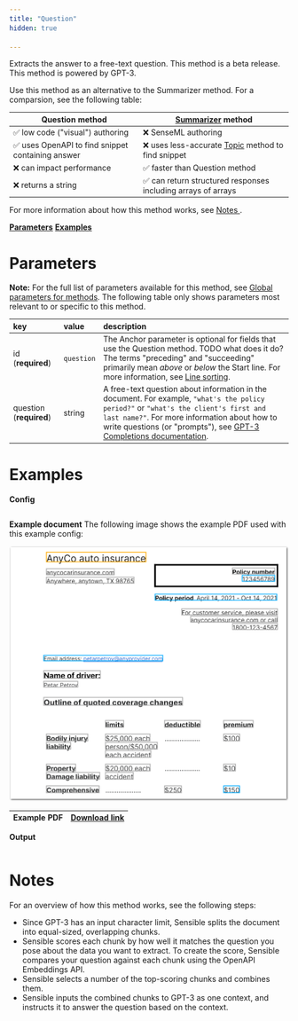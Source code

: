 ```yaml
---
title: "Question"
hidden: true

---
```


Extracts the answer to a free-text question.  This method is a beta release. This method is powered by GPT-3.

Use this method as an alternative to the Summarizer method. For a comparsion, see the following table:

| Question method                                  | [Summarizer](doc:summarizer) method                          |
| ------------------------------------------------ | ------------------------------------------------------------ |
| ✅ low code ("visual") authoring                  | ❌  SenseML authoring                                         |
| ✅ uses OpenAPI to find snippet containing answer | ❌ uses less-accurate [Topic](doc:topic) method to find snippet |
| ❌  can impact performance                        | ✅  faster than Question method                               |
| ❌ returns a string                               | ✅ can return structured responses including arrays of arrays |

For more information about how this method works, see [Notes ](doc:draft-nlp-table#notes).

[**Parameters**](doc:question#parameters)
[**Examples**](doc:question#examples)

Parameters
=====

**Note:** For the full list of parameters available for this method, see [Global parameters for methods](doc:method#section-global-parameters-for-methods). The following table only shows parameters most relevant to or specific to this method.

| key                     | value      | description                                                  |
| :---------------------- | :--------- | :----------------------------------------------------------- |
| id (**required**)       | `question` | The Anchor parameter is optional for fields that use the Question method. TODO what does it do? <br/> The terms "preceding" and "succeeding" primarily mean *above* or *below* the Start line. For more information, see [Line sorting](doc:lines#line-sorting).<br/> |
| question (**required**) | string     | A free-text question about information in the document. For example, `"what's the policy period?"` or `"what's the client's first and last name?"`.  For more information about how to write questions (or "prompts"), see [GPT-3 Completions documentation](https://beta.openai.com/docs/guides/completion/introduction). |

Examples 
====

**Config**

```json

```

**Example document**
The following image shows the example PDF used with this example config:

![Click to enlarge](https://raw.githubusercontent.com/sensible-hq/sensible-docs/main/readme-sync/assets/v0/images/final/question.png)

| Example PDF | [Download link](https://raw.githubusercontent.com/sensible-hq/sensible-docs/main/readme-sync/assets/v0/pdfs/.pdf) |
| ------------------------------- | ---------------------------------------------------------------------------------------------------------------------------------------- |



**Output**

```json

```



Notes
===

For an overview of how this method works, see the following steps:

- Since GPT-3 has an input character limit, Sensible splits the document into equal-sized, overlapping chunks. 
- Sensible scores each chunk by how well it matches the question you pose about the data you want to extract. To create the score, Sensible compares your question against each chunk using the OpenAPI Embeddings API. 
- Sensible selects a number of the top-scoring chunks and combines them.
- Sensible inputs the combined chunks to GPT-3 as one context, and instructs it to answer the question based on the context.